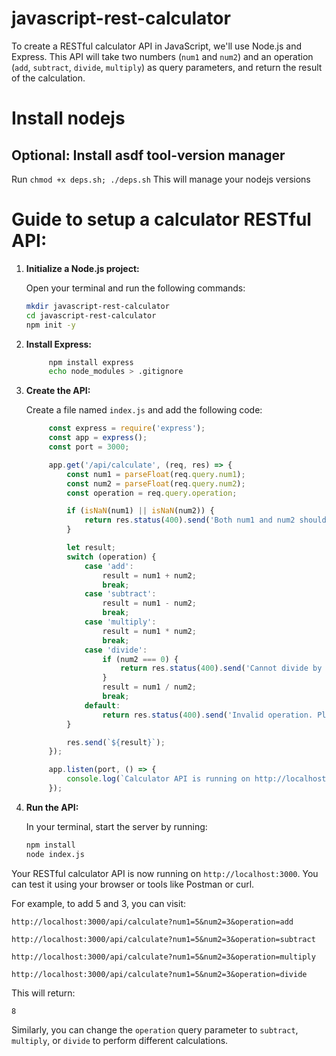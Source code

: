 # javascript-rest-calculator

To create a RESTful calculator API in JavaScript, we'll use Node.js and Express. This API will take two numbers (`num1` and `num2`) and an operation (`add`, `subtract`, `divide`, `multiply`) as query parameters, and return the result of the calculation.

# Install nodejs

## Optional: Install asdf tool-version manager

Run `chmod +x deps.sh; ./deps.sh`
This will manage your nodejs versions

# Guide to setup a calculator RESTful API:

1. **Initialize a Node.js project:**

   Open your terminal and run the following commands:

   ```bash
   mkdir javascript-rest-calculator
   cd javascript-rest-calculator
   npm init -y
   ```

2. **Install Express:**

   ```bash
        npm install express
        echo node_modules > .gitignore
   ```

3. **Create the API:**

   Create a file named `index.js` and add the following code:

   ```javascript
        const express = require('express');
        const app = express();
        const port = 3000;

        app.get('/api/calculate', (req, res) => {
            const num1 = parseFloat(req.query.num1);
            const num2 = parseFloat(req.query.num2);
            const operation = req.query.operation;

            if (isNaN(num1) || isNaN(num2)) {
                return res.status(400).send('Both num1 and num2 should be valid numbers.');
            }

            let result;
            switch (operation) {
                case 'add':
                    result = num1 + num2;
                    break;
                case 'subtract':
                    result = num1 - num2;
                    break;
                case 'multiply':
                    result = num1 * num2;
                    break;
                case 'divide':
                    if (num2 === 0) {
                        return res.status(400).send('Cannot divide by zero.');
                    }
                    result = num1 / num2;
                    break;
                default:
                    return res.status(400).send('Invalid operation. Please use add, subtract, multiply, or divide.');
            }

            res.send(`${result}`);
        });

        app.listen(port, () => {
            console.log(`Calculator API is running on http://localhost:${port}`);
        });
   ```
4. **Run the API:**

   In your terminal, start the server by running:

   ```bash
   npm install
   node index.js
   ```

Your RESTful calculator API is now running on `http://localhost:3000`. You can test it using your browser or tools like Postman or curl.

For example, to add 5 and 3, you can visit:

```
http://localhost:3000/api/calculate?num1=5&num2=3&operation=add

http://localhost:3000/api/calculate?num1=5&num2=3&operation=subtract

http://localhost:3000/api/calculate?num1=5&num2=3&operation=multiply

http://localhost:3000/api/calculate?num1=5&num2=3&operation=divide
```

This will return:

```
8
```

Similarly, you can change the `operation` query parameter to `subtract`, `multiply`, or `divide` to perform different calculations.